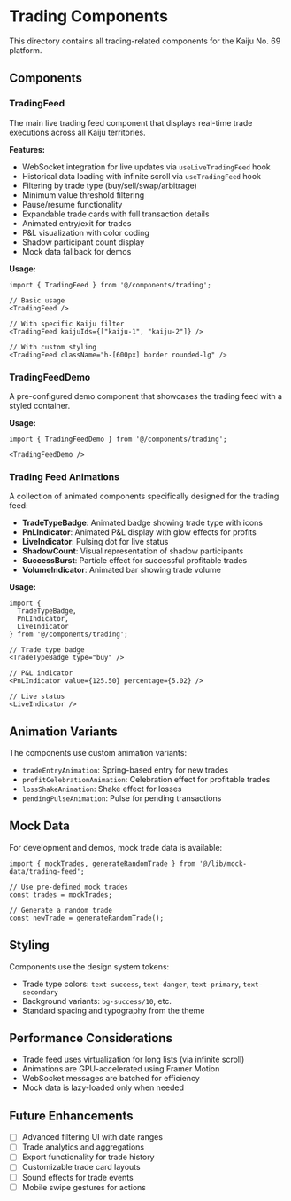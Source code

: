 # Trading Components

This directory contains all trading-related components for the Kaiju No. 69 platform.

## Components

### TradingFeed

The main live trading feed component that displays real-time trade executions across all Kaiju territories.

**Features:**
- WebSocket integration for live updates via `useLiveTradingFeed` hook
- Historical data loading with infinite scroll via `useTradingFeed` hook
- Filtering by trade type (buy/sell/swap/arbitrage)
- Minimum value threshold filtering
- Pause/resume functionality
- Expandable trade cards with full transaction details
- Animated entry/exit for trades
- P&L visualization with color coding
- Shadow participant count display
- Mock data fallback for demos

**Usage:**
```tsx
import { TradingFeed } from '@/components/trading';

// Basic usage
<TradingFeed />

// With specific Kaiju filter
<TradingFeed kaijuIds={["kaiju-1", "kaiju-2"]} />

// With custom styling
<TradingFeed className="h-[600px] border rounded-lg" />
```

### TradingFeedDemo

A pre-configured demo component that showcases the trading feed with a styled container.

**Usage:**
```tsx
import { TradingFeedDemo } from '@/components/trading';

<TradingFeedDemo />
```

### Trading Feed Animations

A collection of animated components specifically designed for the trading feed:

- **TradeTypeBadge**: Animated badge showing trade type with icons
- **PnLIndicator**: Animated P&L display with glow effects for profits
- **LiveIndicator**: Pulsing dot for live status
- **ShadowCount**: Visual representation of shadow participants
- **SuccessBurst**: Particle effect for successful profitable trades
- **VolumeIndicator**: Animated bar showing trade volume

**Usage:**
```tsx
import { 
  TradeTypeBadge, 
  PnLIndicator, 
  LiveIndicator 
} from '@/components/trading';

// Trade type badge
<TradeTypeBadge type="buy" />

// P&L indicator
<PnLIndicator value={125.50} percentage={5.02} />

// Live status
<LiveIndicator />
```

## Animation Variants

The components use custom animation variants:

- `tradeEntryAnimation`: Spring-based entry for new trades
- `profitCelebrationAnimation`: Celebration effect for profitable trades
- `lossShakeAnimation`: Shake effect for losses
- `pendingPulseAnimation`: Pulse for pending transactions

## Mock Data

For development and demos, mock trade data is available:

```tsx
import { mockTrades, generateRandomTrade } from '@/lib/mock-data/trading-feed';

// Use pre-defined mock trades
const trades = mockTrades;

// Generate a random trade
const newTrade = generateRandomTrade();
```

## Styling

Components use the design system tokens:
- Trade type colors: `text-success`, `text-danger`, `text-primary`, `text-secondary`
- Background variants: `bg-success/10`, etc.
- Standard spacing and typography from the theme

## Performance Considerations

- Trade feed uses virtualization for long lists (via infinite scroll)
- Animations are GPU-accelerated using Framer Motion
- WebSocket messages are batched for efficiency
- Mock data is lazy-loaded only when needed

## Future Enhancements

- [ ] Advanced filtering UI with date ranges
- [ ] Trade analytics and aggregations
- [ ] Export functionality for trade history
- [ ] Customizable trade card layouts
- [ ] Sound effects for trade events
- [ ] Mobile swipe gestures for actions